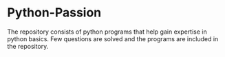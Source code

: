 # Python-Passion
The repository consists of python programs that help gain expertise in python basics.
Few questions are solved and the programs are included in the repository.
